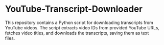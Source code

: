 # YouTube-Transcript-Downloader
This repository contains a Python script for downloading transcripts from YouTube videos. The script extracts video IDs from provided YouTube URLs, fetches video titles, and downloads the transcripts, saving them as text files.
